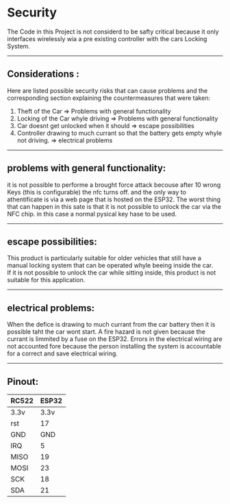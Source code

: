# Security  

The Code in this Project is not considerd to be safty critical because it only interfaces wirelessly wia a pre existing controller with the cars Locking System.  

---

## Considerations :  

Here are listed possible security risks that can cause problems and the corresponding section explaining the countermeasures that were taken: 

1. Theft of the Car => Problems with general functionality
2. Locking of the Car whyle driving => Problems with general functionality
3. Car doesnt get unlocked when it should => escape possibilities
4. Controller drawing to much currant so that the battery gets empty whyle not driving. => electrical problems

---

## problems with general functionality:
it is not possible to performe a brought force attack becouse after 10 wrong Keys (this is configurable) the nfc turns off. and the only way to athentificate is via a web page that is hosted on the ESP32.
The worst thing that can happen in this sate is that it is not possible to unlock the car via the NFC chip. in this case a normal pysical key hase to be used.

---


## escape possibilities:
This product is particularly suitable for older vehicles that still have a manual locking system that can be operated whyle beeing inside the car.  
If it is not possible to unlock the car while sitting inside, this product is not suitable for this application.

---

## electrical problems:
When the defice is drawing to much currant from the car battery then it is possible taht the car wont start.
A fire hazard is not given because the currant is limmited by a fuse on the ESP32.
Errors in the electrical wiring are not accounted fore because the person installing the system is accountable for a correct and save electrical wiring.  

---


## Pinout:
|  RC522       | ESP32    |
| ------------ | -------- |
|3.3v          |3.3v      |
|rst           |17        |
|GND           |GND       |
|IRQ           |5         |
|MISO          |19        |
|MOSI          |23        |
|SCK           |18        |
|SDA           |21        |